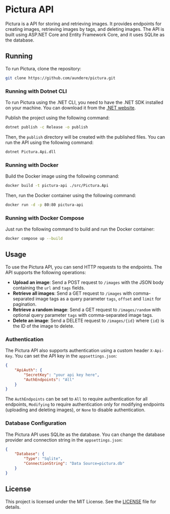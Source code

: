 # Pictura API

Pictura is a API for storing and retrieving images. It provides endpoints for creating images,
retrieving images by tags, and deleting images. The API is built using ASP.NET Core and Entity Framework Core,
and it uses SQLite as the database.

## Running

To run Pictura, clone the repository:

```bash
git clone https://github.com/aundere/pictura.git
```

### Running with Dotnet CLI

To run Pictura using the .NET CLI, you need to have the .NET SDK installed on your machine. You can download it from the [.NET website](https://dotnet.microsoft.com/download).

Publish the project using the following command:

```bash
dotnet publish -c Release -o publish
```

Then, the `publish` directory will be created with the published files. You can run the API using the following command:

```bash
dotnet Pictura.Api.dll
```

### Running with Docker

Build the Docker image using the following command:

```bash
docker build -t pictura-api ./src/Pictura.Api
```

Then, run the Docker container using the following command:

```bash
docker run -d -p 80:80 pictura-api
```

### Running with Docker Compose

Just run the following command to build and run the Docker container:

```bash
docker compose up --build
```

## Usage

To use the Pictura API, you can send HTTP requests to the endpoints. The API supports the following operations:

- **Upload an image**: Send a POST request to `/images` with the JSON body containing the `url` and `tags` fields.
- **Retrieve all images**: Send a GET request to `/images` with comma-separated image tags as a query parameter
  `tags`, `offset` and `limit` for pagination.
- **Retrieve a random image**: Send a GET request to `/images/random` with optional query parameter `tags` with 
  comma-separated image tags.
- **Delete an image**: Send a DELETE request to `/images/{id}` where `{id}` is the ID of the image to delete.

### Authentication

The Pictura API also supports authentication using a custom header `X-Api-Key`. You can set the API key in the `appsettings.json`:

```json
{
    "ApiAuth": {
        "SecretKey": "your api key here",
        "AuthEndpoints": "All"
    }
}
```

The `AuthEndpoints` can be set to `All` to require authentication for all endpoints, `Modifying` to require
authentication only for modifying endpoints (uploading and deleting images), or `None` to disable authentication.

### Database Configuration

The Pictura API uses SQLite as the database. You can change the database provider and connection string in the `appsettings.json`:

```json
{
    "Database": {
        "Type": "Sqlite",
        "ConnectionString": "Data Source=pictura.db"
    }
}
```

## License

This project is licensed under the MIT License. See the [LICENSE](LICENSE) file for details.
